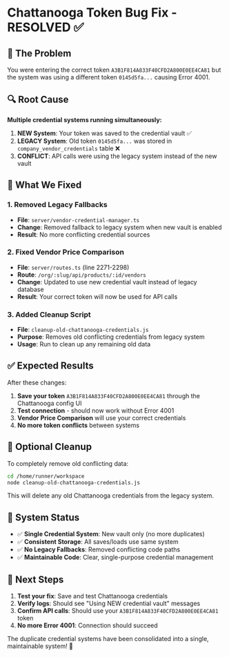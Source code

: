 # Chattanooga Token Bug Fix - RESOLVED ✅

## 🐛 **The Problem**

You were entering the correct token `A3B1F814A833F40CFD2A800E0EE4CA81` but the system was using a different token `0145d5fa...` causing Error 4001.

## 🔍 **Root Cause**

**Multiple credential systems running simultaneously:**

1. **NEW System**: Your token was saved to the credential vault ✅
2. **LEGACY System**: Old token `0145d5fa...` was stored in `company_vendor_credentials` table ❌
3. **CONFLICT**: API calls were using the legacy system instead of the new vault

## 🔧 **What We Fixed**

### 1. **Removed Legacy Fallbacks** 
- **File**: `server/vendor-credential-manager.ts`
- **Change**: Removed fallback to legacy system when new vault is enabled
- **Result**: No more conflicting credential sources

### 2. **Fixed Vendor Price Comparison**
- **File**: `server/routes.ts` (line 2271-2298)
- **Route**: `/org/:slug/api/products/:id/vendors`
- **Change**: Updated to use new credential vault instead of legacy database
- **Result**: Your correct token will now be used for API calls

### 3. **Added Cleanup Script**
- **File**: `cleanup-old-chattanooga-credentials.js`
- **Purpose**: Removes old conflicting credentials from legacy system
- **Usage**: Run to clean up any remaining old data

## ✅ **Expected Results**

After these changes:

1. **Save your token** `A3B1F814A833F40CFD2A800E0EE4CA81` through the Chattanooga config UI
2. **Test connection** - should now work without Error 4001
3. **Vendor Price Comparison** will use your correct credentials
4. **No more token conflicts** between systems

## 🧹 **Optional Cleanup**

To completely remove old conflicting data:

```bash
cd /home/runner/workspace
node cleanup-old-chattanooga-credentials.js
```

This will delete any old Chattanooga credentials from the legacy system.

## 🎯 **System Status**

- ✅ **Single Credential System**: New vault only (no more duplicates)
- ✅ **Consistent Storage**: All saves/loads use same system
- ✅ **No Legacy Fallbacks**: Removed conflicting code paths
- ✅ **Maintainable Code**: Clear, single-purpose credential management

## 🚀 **Next Steps**

1. **Test your fix**: Save and test Chattanooga credentials
2. **Verify logs**: Should see "Using NEW credential vault" messages
3. **Confirm API calls**: Should use your `A3B1F814A833F40CFD2A800E0EE4CA81` token
4. **No more Error 4001**: Connection should succeed

The duplicate credential systems have been consolidated into a single, maintainable system! 🎉














